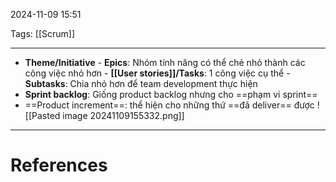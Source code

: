 2024-11-09 15:51

Tags: [[Scrum]]

---

- **Theme/Initiative**
		- **Epics**: Nhóm tính năng có thể chẻ nhỏ thành các công việc nhỏ hơn
			- **[[User stories]]/Tasks**: 1 công việc cụ thể
				- **Subtasks**: Chia nhỏ hơn để team development thực hiện
- **Sprint backlog**: Giống product backlog nhưng cho ==phạm vi sprint==
- ==Product increment==: thể hiện cho những thứ ==đã deliver== được 
![[Pasted image 20241109155332.png]]

---
# References